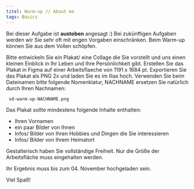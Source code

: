 ```yaml
---
titel: Warm-up // About me
tags: Basics
---
```


Bei dieser Aufgabe ist **austoben** angesagt :) Bei zukünftigen Aufgaben werden wir Sie sehr oft mit engen Vorgaben einschränken. Beim Warm-up können Sie aus dem Vollen schöpfen.

Bitte entwickeln Sie ein Plakat/ eine Collage die Sie vorstellt und uns einen kleinen Einblick in Ihr Leben und Ihre Persönlichkeit gibt. Erstellen Sie das Plakat in Figma auf einer Arbeitsflaeche von 1191 x 1684 pt. Exportieren Sie das Plakat als PNG 2x und laden Sie es im Ilias hoch. Verwenden Sie beim Dateinamen bitte folgende Nomenklatur, NACHNAME ersetzen Sie natürlich durch Ihren Nachnamen:

``` sd-warm-up-NACHNAME.png```

 Das Plakat sollte mindestens folgende Inhalte enthalten:
- Ihren Vornamen
- ein paar Bilder von Ihnen
- Infos/ Bilder von Ihren Hobbies und Dingen die Sie interessieren
- Infos/ Bilder von Ihrem Heimatort

Gestalterisch haben Sie vollständige Freiheit. Nur die Größe der Arbeitsfläche muss eingehalten werden.

Ihr Ergebnis muss bis zum 04. November hochgeladen sein.

Viel Spaß!